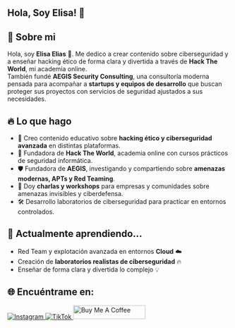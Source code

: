 
## Hola, Soy Elisa! 👋


## 🚀 Sobre mi
Hola, soy **Elisa Elias** 👋. Me dedico a crear contenido sobre ciberseguridad y a enseñar hacking ético de forma clara y divertida a través de **Hack The World**, mi academia online.  
También fundé **AEGIS Security Consulting**, una consultoría moderna pensada para acompañar a **startups y equipos de desarrollo** que buscan proteger sus proyectos con servicios de seguridad ajustados a sus necesidades.

## 🔥 Lo que hago  
- 🎥 Creo contenido educativo sobre **hacking ético y ciberseguridad avanzada** en distintas plataformas.  
- 🏫 Fundadora de **Hack The World**, academia online con cursos prácticos de seguridad informática.  
- 🛡️ Fundadora de **AEGIS**, investigando y compartiendo sobre **amenazas modernas, APTs y Red Teaming**.  
- 🎤 Doy **charlas y workshops** para empresas y comunidades sobre amenazas invisibles y ciberdefensa.  
- 🛠️ Desarrollo laboratorios de ciberseguridad para practicar en entornos controlados.  

## 🌱 Actualmente aprendiendo...  
- Red Team y explotación avanzada en entornos **Cloud** ☁️  
- Creación de **laboratorios realistas de ciberseguridad** 🔥  
- Enseñar de forma clara y divertida lo complejo 💡  

## 🌐 Encuéntrame en: 
<!-- Instagram -->
<a href="https://www.instagram.com/elisa_elias__/" target="_blank">
  <img alt="Instagram" src="https://img.shields.io/badge/Instagram-%23E4405F.svg?&style=for-the-badge&logo=Instagram&logoColor=white"/>
</a>

<!-- TikTok -->
<a href="https://www.tiktok.com/@elisa_elias_" target="_blank">
  <img alt="TikTok" src="https://img.shields.io/badge/TikTok-%23000000.svg?&style=for-the-badge&logo=TikTok&logoColor=white"/>
</a>

<!-- YouTube -->

</a>
<a href="https://www.buymeacoffee.com/elisaelias" target="_blank"><img src="https://cdn.buymeacoffee.com/buttons/default-orange.png" alt="Buy Me A Coffee" height="31" width="164"></a>



